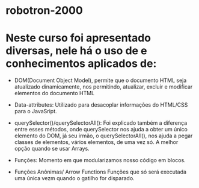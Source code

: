 # robotron-2000


# Neste curso foi apresentado diversas, nele há o uso de e conhecimentos aplicados de: 

* DOM(Document Object Model), permite que o documento HTML seja atualizado dinamicamente, nos permitindo, atualizar, excluir e modificar elementos do documento HTML 

* Data-attributes: Utilizado para desacoplar informações do HTML/CSS para o JavaSript.

* querySelector()/querySelectorAll(): Foi explicado também a diferença entre esses métodos, onde querySelector nos ajuda a obter um único elemento do DOM, já seu irmão, o querySelectorAll(), nos ajuda a pegar classes de elementos, vários elementos, de uma vez só. A melhor opção quando se usar Arrays.

* Funções: 
Momento em que modularizamos nosso código em blocos.

* Funções Anônimas/ Arrow Functions
Funções que só será executada uma única vezm quando o gatilho for disparado.

